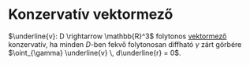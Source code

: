 # Konzervatív vektormező

$\underline{v}: D \rightarrow \mathbb{R}^3$ folytonos [vektormező](./vektormezo.md) konzervatív, ha minden $D$-ben fekvő folytonosan diffható $\gamma$ zárt görbére $\oint_{\gamma} \underline{v} \, d\underline{r} = 0$.